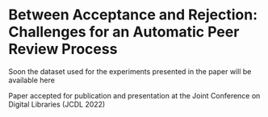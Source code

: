 # Between Acceptance and Rejection: Challenges for an Automatic Peer Review Process
Soon the dataset used for the experiments presented in the paper will be available here

Paper accepted for publication and presentation at the Joint Conference on Digital Libraries (JCDL 2022) 

